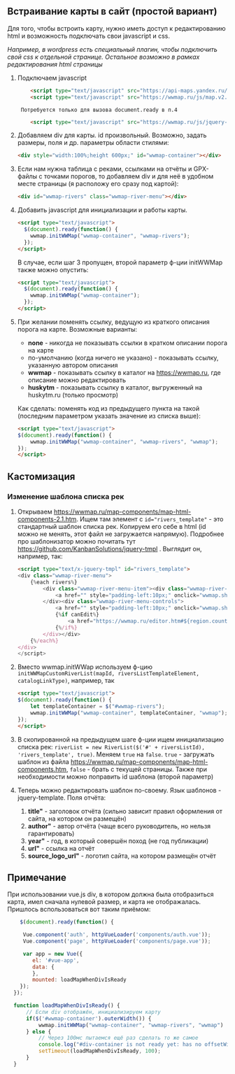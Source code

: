 ## Встраивание карты в сайт (простой вариант)

Для того, чтобы встроить карту, нужно иметь доступ к редактированию html и возможность подключать свои javascript и css.

_Например, в wordpress есть специальный плагин, чтобы подключить свой css к отдельной странице. Остальное возможно в рамках редактирования html страницы_

1. Подключаем javascript

    ```html
        <script type="text/javascript" src="https://api-maps.yandex.ru/2.1/?lang=ru_RU"></script>
        <script type="text/javascript" src="https://wwmap.ru/js/map.v2.1.js"></script>
    ```
 
        Потребуется только для вызова document.ready в п.4

    ```html
        <script type="text/javascript" src="https://wwmap.ru/js/jquery-3.1.1.min.js"></script>
    ```
2. Добавляем div для карты. id произвольный. Возможно, задать размеры, поля и др. параметры области стилями:

    ```html
    <div style="width:100%;height 600px;" id="wwmap-container"></div>
    ```
3. Если нам нужна таблица с реками, ссылками на отчёты и GPX-файлы с точками порогов, то добавляем div и для неё в удобном месте страницы (я расположу его сразу под картой):

    ```html
    <div id="wwmap-rivers" class="wwmap-river-menu"></div>
    ```
4. Добавить javascript для инициализации и работы карты.

    ```html
    <script type="text/javascript">
      $(document).ready(function() {
        wwmap.initWWMap("wwmap-container", "wwmap-rivers");
      });
    </script>
    ```
    В случае, если шаг 3 пропущен, второй параметр ф-ции initWWMap также можно опустить:
    ```html
    <script type="text/javascript">
      $(document).ready(function() {
        wwmap.initWWMap("wwmap-container");
      });
    </script>
    ```
5. При желании поменять ссылку, ведущую из краткого описания порога на карте.
Возможные варианты:
    * **none** - никогда не показывать ссылки в кратком описании порога на карте
    * по-умолчанию (когда ничего не указано) - показывать ссылку, указанную автором описания
    * **wwmap** - показывать ссылку в каталог на https://wwmap.ru, где описание можно редактировать
    * **huskytm** - показывать ссылку в каталог, выгруженный на huskytm.ru (только просмотр)

    Как сделать: поменять код из предыдущего пункта на такой (последним параметром указать значение из списка выше):
    ```html
    <script type="text/javascript">
    $(document).ready(function() {
        wwmap.initWWMap("wwmap-container", "wwmap-rivers", "wwmap");
    });
    </script>
    ```

## Кастомизация
### Изменение шаблона списка рек
1. Открываем https://wwmap.ru/map-components/map-html-components-2.1.htm. Ищем там элемент с ``id="rivers_template"`` - это стандартный шаблон списка рек.
Копируем его себе в html (id можно не менять, этот файл не загружается напрямую). Подробнее про шаблонизатор можно почитать тут https://github.com/KanbanSolutions/jquery-tmpl . Выглядит он, например, так:

    ```html
    <script type="text/x-jquery-tmpl" id="rivers_template">
    <div class="wwmap-river-menu">
        {%each rivers%}
            <div class="wwmap-river-menu-item"><div class="wwmap-river-menu-title">
                <a href="" style="padding-left:10px;" onclick="wwmap.show_river_info_popup(${id}); return false;">${title}</a>
            </div><div class="wwmap-river-menu-controls">
                <a href="" style="padding-left:10px;" onclick="wwmap.show_map_at(${bounds}); return false;"><img src="https://wwmap.ru/img/locate.png" width="25px" alt="Показать на карте" title="Показать на карте"/></a>
                {%if canEdit%}
                    <a href="https://wwmap.ru/editor.htm#${region.country_id},${region.id},${id}" target="_blank" style="margin-left:-6px;"><img src="https://wwmap.ru/img/edit.png" width="25px" alt="Редактор" title="Редактор"/></a>
                {%/if%}
            </div></div>
        {%/each%}
    </div>
    </script>

    ```
2. Вместо wwmap.initWWap используем ф-цию `initWWMapCustomRiverList(mapId, riversListTemplateElement, catalogLinkType)`, например, так

    ```html
    <script type="text/javascript">
    $(document).ready(function() {
        let templateContainer = $("#wwmap-rivers");
        wwmap.initWWMap("wwmap-container", templateContainer, "wwmap");
    });
    </script>
    ```
3. В скопированной на предыдущем шаге ф-ции ищем инициализацию списка рек: ``riverList = new RiverList($('#' + riversListId), 'rivers_template', true)``.
Меняем ``true`` на ``false``. ``true`` - загружать шаблон из файла https://wwmap.ru/map-components/map-html-components.htm, ``false`` - брать с текущей страницы. Также
при необходимости можно поправить id шаблона (второй параметр)
4. Теперь можно редактировать шаблон по-своему. Язык шаблонов - jquery-template. Поля отчёта:
    1. **title"** - заголовок отчёта (сильно зависит правил оформления от сайта, на котором он размещён)
    1. **author"** - автор отчёта (чаще всего руководитель, но нельзя гарантировать)
    1. **year"** - год, в который совершён поход (не год публикации)
    1. **url"** - ссылка на отчёт
    1. **source_logo_url"** - логотип сайта, на котором размещён отчёт
    
    
## Примечание
При использовании vue.js div, в котором должна была отобразиться карта, имел сначала нулевой размер, и карта не отображалась. Пришлось вспользоваться вот таким приёмом:

```javascript
    $(document).ready(function() {

     Vue.component('auth', httpVueLoader('components/auth.vue'));
     Vue.component('page', httpVueLoader('components/page.vue'));

     var app = new Vue({
        el: '#vue-app',
        data: {
        },
        mounted: loadMapWhenDivIsReady
    });
  });

  function loadMapWhenDivIsReady() {
      // Если div отображён, инициализируем карту
      if($('#wwmap-container').outerWidth()) {
          wwmap.initWWMap("wwmap-container", "wwmap-rivers", "wwmap")
      } else {
          // Через 100мс пытаемся ещё раз сделать то же самое
          console.log("#div-container is not ready yet: has no offsetWidth");
          setTimeout(loadMapWhenDivIsReady, 100);
      }
  }
```

